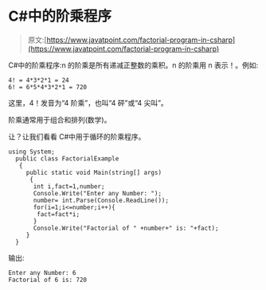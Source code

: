 # C#中的阶乘程序

> 原文:[https://www.javatpoint.com/factorial-program-in-csharp](https://www.javatpoint.com/factorial-program-in-csharp)

C#中的阶乘程序:n 的阶乘是所有递减正整数的乘积。n 的阶乘用 n 表示！。例如:

```
4! = 4*3*2*1 = 24  
6! = 6*5*4*3*2*1 = 720    

```

这里，4！发音为“4 阶乘”，也叫“4 砰”或“4 尖叫”。

阶乘通常用于组合和排列(数学)。

让？让我们看看 C#中用于循环的阶乘程序。

```
using System;
  public class FactorialExample
   {
     public static void Main(string[] args)
      {
       int i,fact=1,number;    
       Console.Write("Enter any Number: ");    
       number= int.Parse(Console.ReadLine());   
       for(i=1;i<=number;i++){    
        fact=fact*i;    
       }    
       Console.Write("Factorial of " +number+" is: "+fact);  
     }
  }

```

输出:

```
Enter any Number: 6
Factorial of 6 is: 720

```